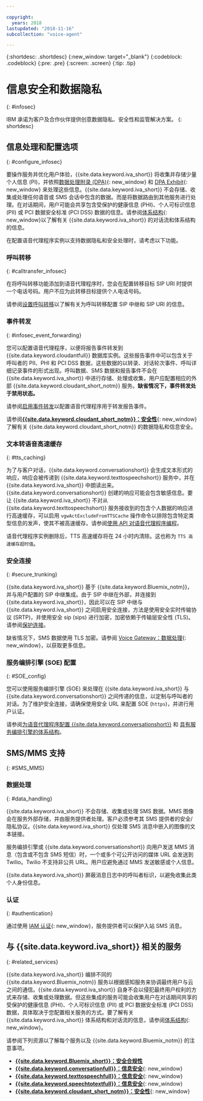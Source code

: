 ```yaml
---

copyright:
  years: 2018
lastupdated: "2018-11-16"
subcollection: "voice-agent"

---
```


{:shortdesc: .shortdesc}
{:new_window: target="_blank"}
{:codeblock: .codeblock}
{:pre: .pre}
{:screen: .screen}
{:tip: .tip}


# 信息安全和数据隐私
{: #infosec}

IBM 承诺为客户及合作伙伴提供创意数据隐私、安全性和监管解决方案。
{: shortdesc}

## 信息处理和配置选项
{: #configure_infosec}

要操作服务并优化用户体验，{{site.data.keyword.iva_short}} 将收集并存储少量个人信息 (PI)，并依照[数据处理附录 (DPA)](https://www.ibm.com/support/customer/csol/terms/){: new_window} 和 [DPA Exhibit](https://www.ibm.com/software/reports/compatibility/clarity-reports/report/html/softwareReqsForProduct?deliverableId=00C4CE004FA711E7AA10752A2F494A7C){: new_window} 来处理这些信息。{{site.data.keyword.iva_short}} 不会存储、收集或处理任何语音或 SMS 会话中包含的数据。而是将数据路由到其他服务进行处理。在对话期间，用户可能会共享包含受保护的健康信息 (PHI)、个人可标识信息 (PII) 或 PCI 数据安全标准 (PCI DSS) 数据的信息。请参阅[体系结构](/docs/services/voice-agent?topic=voice-agent-about#architecture){: new_window}以了解有关 {{site.data.keyword.iva_short}} 的对话流和体系结构的信息。

在配置语音代理程序实例以支持数据隐私和安全处理时，请考虑以下功能。

### 呼叫转移
{:  #calltransfer_infosec}

在将呼叫转移功能添加到语音代理程序时，您会在配置转移目标 SIP URI 时提供一个电话号码。用户不应为此转移目标提供个人电话号码。

请参阅[设置呼叫转移](/docs/services/voice-agent?topic=voice-agent-call-transfer)以了解有关为呼叫转移配置 SIP 中继和 SIP URI 的信息。

### 事件转发
{: #infosec_event_forwarding}

您可以配置语音代理程序，以便将报告事件转发到 {{site.data.keyword.cloudantfull}} 数据库实例。这些报告事件中可以包含关于呼叫者的 PII、PHI 和 PCI DSS 数据，这些数据的以转录、对话轮次事件、呼叫详细记录事件的形式出现。呼叫数据、SMS 数据和报告事件不会在 {{site.data.keyword.iva_short}} 中进行存储、处理或收集，用户应配置相应的外部 {{site.data.keyword.cloudant_short_notm}} 服务。**缺省情况下，事件转发处于禁用状态。**

请参阅[启用事件转发](/docs/services/voice-agent?topic=voice-agent-event_forwarding)以配置语音代理程序用于转发报告事件。

请参阅[**{{site.data.keyword.cloudant_short_notm}}：安全性**](/docs/services/Cloudant/offerings?topic=cloudant-security#security){: new_window}了解有关 {{site.data.keyword.cloudant_short_notm}} 的数据隐私和信息安全。

### 文本转语音高速缓存
{: #tts_caching}

为了与客户对话，{{site.data.keyword.conversationshort}} 会生成文本形式的响应，响应会被传递到 {{site.data.keyword.texttospeechshort}} 服务中，并在 {{site.data.keyword.iva_short}} 中朗读出来。{{site.data.keyword.conversationshort}} 创建的响应可能会包含敏感信息。要让 {{site.data.keyword.iva_short}} 不对从 {{site.data.keyword.texttospeechshort}} 服务接收到的包含个人数据的响应进行高速缓存，可以启用 `vgwActExcludeFromTTSCache` 操作命令以排除包含特定类型信息的发声，使其不被高速缓存。请参阅[使用 API 对语音代理程序编程](/docs/services/voice-agent?topic=voice-agent-api#action-sequences)。

语音代理程序实例删除后，TTS 高速缓存将在 24 小时内清除。这也称为 `TTS 高速缓存超时值`。

### 安全连接
{: #secure_trunking}

{{site.data.keyword.iva_short}} 基于 {{site.data.keyword.Bluemix_notm}}，并与用户配置的 SIP 中继集成。由于 SIP 中继在外部，并连接到 {{site.data.keyword.iva_short}}，因此可以在 SIP 中继与 {{site.data.keyword.iva_short}} 之间启用安全连接，方法是使用安全实时传输协议 (SRTP)，并使用安全 sip (sips) 进行加密，加密依赖于传输层安全性 (TLS)。请参阅[保护连接](/docs/services/voice-agent?topic=voice-agent-securing)。

缺省情况下，SMS 数据使用 TLS 加密。请参阅 [Voice Gateway：数据处理](https://www.ibm.com/support/knowledgecenter/en/SS4U29/gdpr_considerations.html#GDPR_dataProcessing){: new_window}，以获取更多信息。

### 服务编排引擎 (SOE) 配置
{: #SOE_config}

您可以使用服务编排引擎 (SOE) 来处理在 {{site.data.keyword.iva_short}} 与 {{site.data.keyword.conversationshort}} 之间传递的信息，以定制与呼叫者的对话。为了维护安全连接，请确保使用安全 URL 来配置 SOE (`https`)，并进行用户认证。

请参阅[为语音代理程序配置 {{site.data.keyword.conversationshort}}](/docs/services/voice-agent?topic=voice-agent-conversation_va#conversation_va) 和
[具有服务编排引擎的体系结构](/docs/services/voice-agent?topic=voice-agent-about#arch-soe)。

## SMS/MMS 支持
{: #SMS_MMS}

### 数据处理
{: #data_handling}

{{site.data.keyword.iva_short}} 不会存储、收集或处理 SMS 数据。MMS 图像会在服务外部存储，并由服务提供者处理。客户必须参考其 SMS 提供者的安全/隐私协议。{{site.data.keyword.iva_short}} 仅处理 SMS 消息中嵌入的图像的文本链接。

服务编排引擎或 {{site.data.keyword.conversationshort}} 向用户发送 MMS 消息（包含或不包含 SMS 短信）时，一个或多个可公开访问的媒体 URL 会发送到 Twilio。Twilio 不支持非公共 URL。用户应避免通过 MMS 发送敏感或个人信息。

{{site.data.keyword.iva_short}} 屏蔽消息日志中的呼叫者标识，以避免收集此类个人身份信息。

### 认证
{: #authentication}

通过使用 [IAM 认证](/docs/services/voice-agent?topic=voice-agent-iam#sms_access){: new_window}，服务提供者可以保护入站 SMS 消息。

## 与 {{site.data.keyword.iva_short}} 相关的服务
{: #related_services}

{{site.data.keyword.iva_short}} 编排不同的 {{site.data.keyword.Bluemix_notm}} 服务以根据感知服务来协调最终用户与云之间的通信。{{site.data.keyword.iva_short}} 自身不会以侵犯最终用户权利的方式来存储、收集或处理数据。但这些集成的服务可能会收集用户在对话期间共享的受保护的健康信息 (PHI)、个人可标识信息 (PII) 或 PCI 数据安全标准 (PCI DSS) 数据，具体取决于您配置相关服务的方式。要了解有关 {{site.data.keyword.iva_short}} 体系结构和对话流的信息，请参阅[体系结构](/docs/services/voice-agent?topic=voice-agent-about#architecture){: new_window}。

请参阅下列资源以了解每个服务以及 {{site.data.keyword.Bluemix_notm}} 的注意事项。

  * [**{{site.data.keyword.Bluemix_short}}：安全合规性**](/docs/overview?topic=overview-security#security)
  * [**{{site.data.keyword.conversationfull}}：信息安全**](/docs/services/assistant?topic=assistant-information-security#information-security){: new_window}
  * [**{{site.data.keyword.texttospeechfull}}：信息安全**](/docs/services/text-to-speech?topic=text-to-speech-information-security){: new_window}
  * [**{{site.data.keyword.speechtotextfull}}：信息安全**](/docs/services/speech-to-text?topic=speech-to-text-information-security){: new_window}
  * [**{{site.data.keyword.cloudant_short_notm}}：安全性**](/docs/services/Cloudant/offerings?topic=cloudant-security#security){: new_window}
